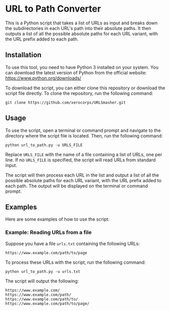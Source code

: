 URL to Path Converter
=====================

This is a Python script that takes a list of URLs as input and breaks down the subdirectories in each URL's path into their absolute paths. It then outputs a list of all the possible absolute paths for each URL variant, with the URL prefix added to each path.

Installation
------------

To use this tool, you need to have Python 3 installed on your system. You can download the latest version of Python from the official website: <https://www.python.org/downloads/>

To download the script, you can either clone this repository or download the script file directly. To clone the repository, run the following command:

`git clone https://github.com/xerocorps/URLSmasher.git`

Usage
-----

To use the script, open a terminal or command prompt and navigate to the directory where the script file is located. Then, run the following command:

`python url_to_path.py -u URLS_FILE`

Replace `URLS_FILE` with the name of a file containing a list of URLs, one per line. If no `URLS_FILE` is specified, the script will read URLs from standard input.

The script will then process each URL in the list and output a list of all the possible absolute paths for each URL variant, with the URL prefix added to each path. The output will be displayed on the terminal or command prompt.

Examples
--------

Here are some examples of how to use the script:

### Example: Reading URLs from a file

Suppose you have a file `urls.txt` containing the following URLs:

```
https://www.example.com/path/to/page 
```

To process these URLs with the script, run the following command:

`python url_to_path.py -u urls.txt`

The script will output the following:

```
https://www.example.com/
https://www.example.com/path/
https://www.example.com/path/to/
https://www.example.com/path/to/page/
```
